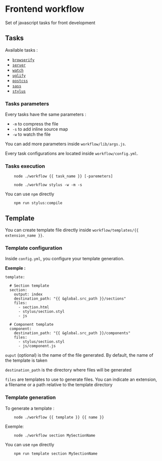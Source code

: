 # Frontend workflow

Set of javascript tasks for front development

## Tasks

Available tasks :

* [`browserify`](https://github.com/substack/node-browserify)
* [`server`](https://github.com/BrowserSync/browser-sync)
* [`watch`](https://github.com/paulmillr/chokidar)
* [`uglify`](https://github.com/mishoo/UglifyJS2)
* [`postcss`](https://github.com/postcss/postcss)
* [`sass`](https://github.com/sass/sass)
* [`stylus`](https://github.com/stylus/stylus)


### Tasks parameters 

Every tasks have the same parameters :

* `-m` to compress the file
* `-s` to add inline source map
* `-w` to watch the file

You can add more parameters inside `workflow/lib/args.js`.

Every task configurations are located inside `workflow/config.yml`.


### Tasks execution

```
    node ./workflow {{ task_name }} [-paremeters]
```

```
    node ./workflow stylus -w -m -s
```

You can use `npm` directly

```
    npm run stylus:compile
```


## Template

You can create template file directly inside `workflow/templates/{{ extension_name }}`.

### Template configuration

Inside `config.yml`, you configure your template generation.

**Exemple :**

```
template:

  # Section template
  section:
    output: index
    destination_path: "{{ &global.src_path }}/sections"
    files:
      - section.html
      - stylus/section.styl
      - js

  # Component template
  component:
    destination_path: "{{ &global.src_path }}/components"
    files:
      - stylus/section.styl
      - js/component.js
```

`ouput` (optional) is the name of the file generated. By default, the name of the template is taken

`destination_path` is the directory where files will be generated

`files` are templates to use to generate files. You can indicate an extension, a filename or a path relative to the template directory


### Template generation

To generate a template :

```
    node ./workflow {{ template }} {{ name }}
```

Exemple:

```
    node ./workflow section MySectionName
```
    
You can use `npm` directly

```    
    npm run template section MySectionName
```
